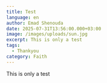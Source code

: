 ```yaml
---
title: Test
language: en
author: Emad Shenouda
date: 2025-07-31T13:56:00.000+03:00
image: /images/uploads/sun.jpg
excerpt: This is only a test
tags:
  - Thankyou
category: Faith
---
```

This is only a test
